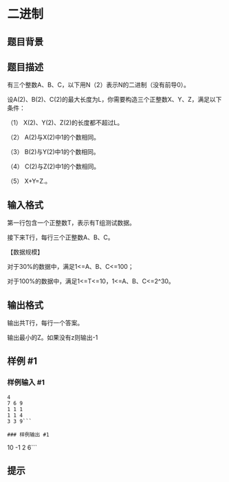 # 二进制

## 题目背景



## 题目描述

有三个整数A、B、C，以下用N（2）表示N的二进制（没有前导0）。

设A(2)、B(2)、C(2)的最大长度为L，你需要构造三个正整数X、Y、Z，满足以下条件：

（1）    X(2)、Y(2)、Z(2)的长度都不超过L。

（2）    A(2)与X(2)中1的个数相同。

（3）    B(2)与Y(2)中1的个数相同。

（4）    C(2)与Z(2)中1的个数相同。

（5）    X+Y=Z.。





## 输入格式

第一行包含一个正整数T，表示有T组测试数据。

接下来T行，每行三个正整数A、B、C。

【数据规模】

对于30%的数据中，满足1<=A、B、C<=100；

对于100%的数据中，满足1<=T<=10，1<=A、B、C<=2^30。


## 输出格式

输出共T行，每行一个答案。

输出最小的Z。如果没有z则输出-1


## 样例 #1

### 样例输入 #1
```
4
7 6 9
1 1 1
1 1 4
3 3 9```

### 样例输出 #1

```
10
-1
2
6```

## 提示


